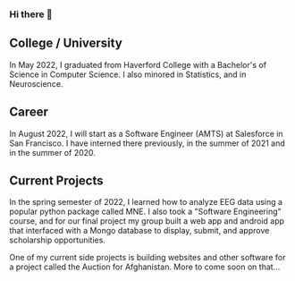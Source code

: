 ### Hi there 👋

<!--
**KeetonMartin/KeetonMartin** is a ✨ _special_ ✨ repository because its `README.md` (this file) appears on your GitHub profile.

Here are some ideas to get you started:

- 🔭 I’m currently working on ...
- 🌱 I’m currently learning ...
- 👯 I’m looking to collaborate on ...
- 🤔 I’m looking for help with ...
- 💬 Ask me about ...
- 📫 How to reach me: ...
- 😄 Pronouns: ...
- ⚡ Fun fact: ...
-->

## College / University
In May 2022, I graduated from Haverford College with a Bachelor's of Science in Computer Science. I also minored in Statistics, and in Neuroscience.

## Career
In August 2022, I will start as a Software Engineer (AMTS) at Salesforce in San Francisco. I have interned there previously, in the summer of 2021 and in the summer of 2020.

## Current Projects
In the spring semester of 2022, I learned how to analyze EEG data using a popular python package called MNE. I also took a "Software Engineering" course, and for our final project my group built a web app and android app that interfaced with a Mongo database to display, submit, and approve scholarship opportunities. 

One of my current side projects is building websites and other software for a project called the Auction for Afghanistan. More to come soon on that...
